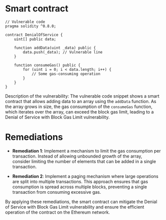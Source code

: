 # Smart contract

```solidity
// Vulnerable code
pragma solidity ^0.8.0;

contract DenialOfService {
    uint[] public data;

    function addData(uint _data) public {
        data.push(_data); // Vulnerable line
    }

    function consumeGas() public {
        for (uint i = 0; i < data.length; i++) {
            // Some gas-consuming operation
        }
    }
}
```

Description of the vulnerability: The vulnerable code snippet shows a smart contract that allows adding data to an array using the `addData` function. As the array grows in size, the gas consumption of the `consumeGas` function, which iterates over the array, can exceed the block gas limit, leading to a Denial of Service with Block Gas Limit vulnerability.

# Remediations

- **Remediation 1**: Implement a mechanism to limit the gas consumption per transaction. Instead of allowing unbounded growth of the array, consider limiting the number of elements that can be added in a single transaction.

- **Remediation 2**: Implement a paging mechanism where large operations are split into multiple transactions. This approach ensures that gas consumption is spread across multiple blocks, preventing a single transaction from consuming excessive gas.

By applying these remediations, the smart contract can mitigate the Denial of Service with Block Gas Limit vulnerability and ensure the efficient operation of the contract on the Ethereum network.
